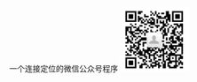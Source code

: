 一个连接定位的微信公众号程序
![Image text](https://raw.githubusercontent.com/1900018250/weidingwei/master/%5DLC(6)W%7B%5D%242K5QKC2H04%7B1T.png)


